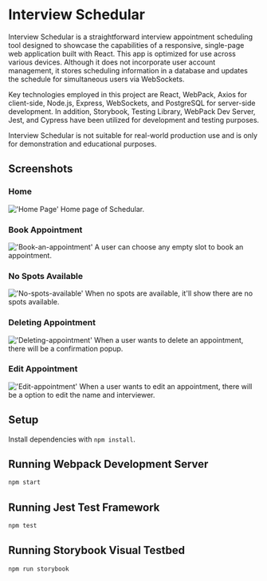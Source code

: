 # Interview Schedular

Interview Schedular is a straightforward interview appointment scheduling tool designed to showcase the capabilities of a responsive, single-page web application built with React. This app is optimized for use across various devices. Although it does not incorporate user account management, it stores scheduling information in a database and updates the schedule for simultaneous users via WebSockets.

Key technologies employed in this project are React, WebPack, Axios for client-side, Node.js, Express, WebSockets, and PostgreSQL for server-side development. In addition, Storybook, Testing Library, WebPack Dev Server, Jest, and Cypress have been utilized for development and testing purposes.

Interview Schedular is not suitable for real-world production use and is only for demonstration and educational purposes.

## **Screenshots**
### Home
!['Home Page']()
Home page of Schedular.

### Book Appointment
!['Book-an-appointment']()
A user can choose any empty slot to book an appointment.

### No Spots Available
!['No-spots-available']()
When no spots are available, it'll show there are no spots available.

### Deleting Appointment
!['Deleting-appointment']()
When a user wants to delete an appointment, there will be a confirmation popup.

### Edit Appointment
!['Edit-appointment']()
When a user wants to edit an appointment, there will be a option to edit the name and interviewer.


## Setup

Install dependencies with `npm install`.

## Running Webpack Development Server

```sh
npm start
```

## Running Jest Test Framework

```sh
npm test
```

## Running Storybook Visual Testbed

```sh
npm run storybook
```
